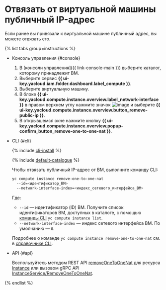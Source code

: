 # Отвязать от виртуальной машины публичный IP-адрес

Если ранее вы привязали к виртуальной машине публичный адрес, вы можете отвязать его.

{% list tabs group=instructions %}

- Консоль управления {#console}

  1. В [консоли управления]({{ link-console-main }}) выберите каталог, которому принадлежит ВМ.
  1. Выберите сервис **{{ ui-key.yacloud.iam.folder.dashboard.label_compute }}**.
  1. Выберите виртуальную машину.
  1. В блоке **{{ ui-key.yacloud.compute.instance.overview.label_network-interface }}** в правом верхнем углу нажмите значок ![image](../../../_assets/console-icons/ellipsis.svg) и выберите **{{ ui-key.yacloud.compute.instance.overview.button_remove-public-ip }}**.
  1. В открывшемся окне нажмите кнопку **{{ ui-key.yacloud.compute.instance.overview.popup-confirm_button_remove-one-to-one-nat }}**.

- CLI {#cli}

  {% include [cli-install](../../../_includes/cli-install.md) %}

  {% include [default-catalogue](../../../_includes/default-catalogue.md) %}

  Чтобы отвязать публичный IP-адрес от ВМ, выполните команду CLI:

  ```bash
  yc compute instance remove-one-to-one-nat
    --id=<идентификатор_ВМ>
    --network-interface-index=<индекс_сетевого_интерфейса_ВМ>
  ```

  Где:

  * `--id` — идентификатор (ID) ВМ. Получите список идентификаторов ВМ, доступных в каталоге, с помощью [команды CLI](../../../cli/cli-ref/managed-services/compute/instance/list.md) `yc compute instance list`.
  * `--network-interface-index` — индекс сетевого интерфейса ВМ. По умолчанию — `0`.

  Подробнее о команде `yc compute instance remove-one-to-one-nat` см. в [справочнике CLI](../../../cli/cli-ref/managed-services/compute/instance/remove-one-to-one-nat.md).

- API {#api}

  Воспользуйтесь методом REST API [removeOneToOneNat](../../api-ref/Instance/removeOneToOneNat.md) для ресурса [Instance](../../api-ref/Instance/) или вызовом gRPC API [InstanceService/RemoveOneToOneNat](../../api-ref/grpc/instance_service.md#RemoveOneToOneNat).

{% endlist %}